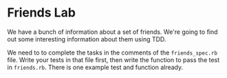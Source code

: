 # Friends Lab

We have a bunch of information about a set of friends.
We're going to find out some interesting information about them using TDD.

We need to to complete the tasks in the comments of the `friends_spec.rb` file.
Write your tests in that file first, then write the function to pass the test in `friends.rb`.
There is one example test and function already.
